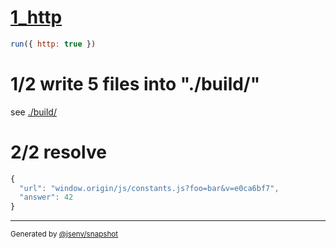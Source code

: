 # [1_http](../../http_urls_build.test.mjs#L29)

```js
run({ http: true })
```

# 1/2 write 5 files into "./build/"

see [./build/](./build/)

# 2/2 resolve

```js
{
  "url": "window.origin/js/constants.js?foo=bar&v=e0ca6bf7",
  "answer": 42
}
```

---

<sub>
  Generated by <a href="https://github.com/jsenv/core/tree/main/packages/independent/snapshot">@jsenv/snapshot</a>
</sub>
